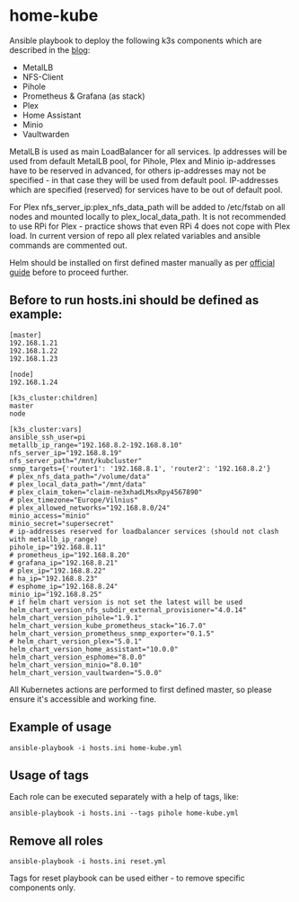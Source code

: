 # home-kube
Ansible playbook to deploy the following k3s components which are described in the [blog](http://blog.sozinov.eu):
* MetalLB
* NFS-Client
* Pihole
* Prometheus & Grafana (as stack)
* Plex
* Home Assistant
* Minio
* Vaultwarden

MetalLB is used as main LoadBalancer for all services. Ip addresses will be used from default MetalLB pool, for Pihole, Plex and Minio ip-addresses have to be reserved in advanced, for others ip-addresses may not be specified - in that case they will be used from default pool. IP-addresses which are specified (reserved) for services have to be out of default pool.

For Plex nfs_server_ip:plex_nfs_data_path will be added to /etc/fstab on all nodes and mounted locally to plex_local_data_path.
It is not recommended to use RPi for Plex - practice shows that even RPi 4 does not cope with Plex load.
In current version of repo all plex related variables and ansible commands are commented out.

Helm should be installed on first defined master manually as per [official guide](https://helm.sh/docs/intro/install/) before to proceed further.

## Before to run hosts.ini should be defined as example:
```
[master]
192.168.1.21
192.168.1.22
192.168.1.23

[node]
192.168.1.24

[k3s_cluster:children]
master
node

[k3s_cluster:vars]
ansible_ssh_user=pi
metallb_ip_range="192.168.8.2-192.168.8.10"
nfs_server_ip="192.168.8.19"
nfs_server_path="/mnt/kubcluster"
snmp_targets={'router1': '192.168.8.1', 'router2': '192.168.8.2'}
# plex_nfs_data_path="/volume/data"
# plex_local_data_path="/mnt/data"
# plex_claim_token="claim-ne3xhadLMsxRpy4567890"
# plex_timezone="Europe/Vilnius"
# plex_allowed_networks="192.168.8.0/24"
minio_access="minio"
minio_secret="supersecret"
# ip-addresses reserved for loadbalancer services (should not clash with metallb_ip_range)
pihole_ip="192.168.8.11"
# prometheus_ip="192.168.8.20"
# grafana_ip="192.168.8.21"
# plex_ip="192.168.8.22"
# ha_ip="192.168.8.23"
# esphome_ip="192.168.8.24"
minio_ip="192.168.8.25"
# if helm chart version is not set the latest will be used
helm_chart_version_nfs_subdir_external_provisioner="4.0.14"
helm_chart_version_pihole="1.9.1"
helm_chart_version_kube_prometheus_stack="16.7.0"
helm_chart_version_prometheus_snmp_exporter="0.1.5"
# helm_chart_version_plex="5.0.1"
helm_chart_version_home_assistant="10.0.0"
helm_chart_version_esphome="8.0.0"
helm_chart_version_minio="8.0.10"
helm_chart_version_vaultwarden="5.0.0"
```
All Kubernetes actions are performed to first defined master, so please ensure it's accessible and working fine.
## Example of usage
```
ansible-playbook -i hosts.ini home-kube.yml
```
## Usage of tags
Each role can be executed separately with a help of tags, like:
```
ansible-playbook -i hosts.ini --tags pihole home-kube.yml
```

## Remove all roles
```
ansible-playbook -i hosts.ini reset.yml
```
Tags for reset playbook can be used either - to remove specific components only.
